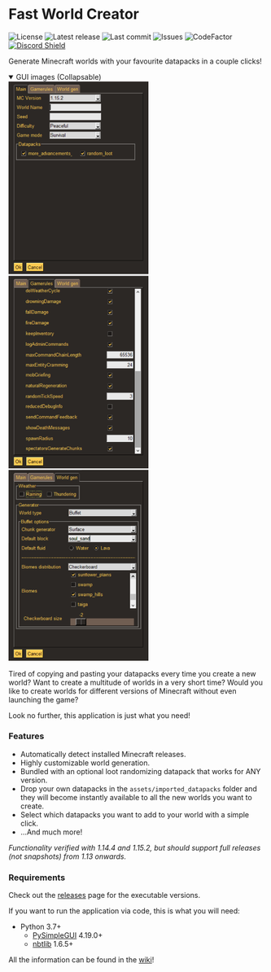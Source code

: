 # Fast World Creator 
![License](https://img.shields.io/github/license/pizzaspren/FastWorldCreator)
![Latest release](https://img.shields.io/github/v/release/pizzaspren/FastWorldCreator)
![Last commit](https://img.shields.io/github/last-commit/pizzaspren/FastWorldCreator)
![Issues](https://img.shields.io/github/issues-raw/pizzaspren/FastWorldCreator?label=issues)
![CodeFactor](https://www.codefactor.io/repository/github/pizzaspren/fastworldcreator/badge)
[![Discord Shield](https://discordapp.com/api/guilds/693213117177659454/widget.png?style=shield)](https://discord.gg/MkhUUbY)

Generate Minecraft worlds with your favourite datapacks in a couple clicks!

<details open>
  <summary>GUI images (Collapsable)</summary>
  
  <img src="https://github.com/pizzaspren/FastWorldCreator/blob/master/assets/images/gui_main.png" width="275">
  <img src="https://github.com/pizzaspren/FastWorldCreator/blob/master/assets/images/gui_gamerules.png" width="275">
  <img src="https://github.com/pizzaspren/FastWorldCreator/blob/master/assets/images/gui_worldgen.png" width="275">
</details>

Tired of copying and pasting your datapacks every time you create a new world? Want to create a multitude of worlds in a very short time? Would you like to create worlds for different versions of Minecraft without even launching the game?

Look no further, this application is just what you need!

### Features
* Automatically detect installed Minecraft releases.
* Highly customizable world generation.
* Bundled with an optional loot randomizing datapack that works for ANY version.
* Drop your own datapacks in the `assets/imported_datapacks` folder and they will become instantly available to all the new worlds you want to create.
* Select which datapacks you want to add to your world with a simple click.
* ...And much more!

*Functionality verified with 1.14.4 and 1.15.2, but should support full releases (not snapshots) from 1.13 onwards.*

### Requirements
Check out the [releases](https://github.com/pizzaspren/FastWorldCreator/releases) page for the executable versions.

If you want to run the application via code, this is what you will need:
* Python 3.7+
    * [PySimpleGUI](https://pypi.org/project/PySimpleGUI/) 4.19.0+
    * [nbtlib](https://pypi.org/project/nbtlib/) 1.6.5+


All the information can be found in the [wiki](https://github.com/pizzaspren/FastWorldCreator/wiki)!


